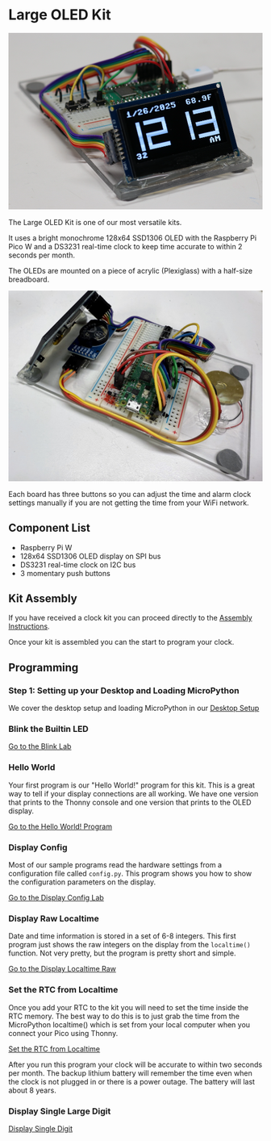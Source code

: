 # Large OLED Kit

![Clock Digit Lab](./oled-large-v2.png)

The Large OLED Kit is one of our most versatile kits.

It uses a bright monochrome 128x64 SSD1306 OLED with the Raspberry Pi Pico W and a
DS3231 real-time clock to keep time accurate to within 2 seconds per month.

The OLEDs are mounted on a piece of acrylic (Plexiglass) with a half-size breadboard.

![](./right-side-view.jpg)

Each board has three buttons so you can adjust the time and alarm clock settings
manually if you are not getting the time from your WiFi network.

## Component List

- Raspberry Pi W
- 128x64 SSD1306 OLED display on SPI bus
- DS3231 real-time clock on I2C bus
- 3 momentary push buttons

## Kit Assembly

If you have received a clock kit you can proceed directly to the [Assembly Instructions](./01-assembly.md).

Once your kit is assembled you can the start to program your clock.

## Programming

### Step 1: Setting up your Desktop and Loading MicroPython

We cover the desktop setup and loading MicroPython in our [Desktop Setup](../../setup/01-desktop.md)

### Blink the Builtin LED

[Go to the Blink Lab](./00-blink.md)

### Hello World

Your first program is our "Hello World!" program for this kit.
This is a great way to tell if your display connections are all
working.  We have one version that prints to the Thonny console
and one version that prints to the OLED display.

[Go to the Hello World! Program](./01-hello-world.md)

### Display Config

Most of our sample programs read the hardware settings from a configuration file called ```config.py```.  This program shows you how to show the configuration parameters on the display.

[Go to the Display Config Lab](./02-display-config.md)

### Display Raw Localtime

Date and time information is stored in a set of 6-8 integers.  This
first program just shows the raw integers on the display from the
 ```localtime()``` function.  Not
very pretty, but the program is pretty short and simple.

[Go to the Display Localtime Raw](./03-display-localtime-raw.md)

### Set the RTC from Localtime

Once you add your RTC to the kit you will need to
set the time inside the RTC memory.  The best way
to do this is to just grab the time from the MicroPython localtime()
which is set from your local computer when you connect your
Pico using Thonny.

[Set the RTC from Localtime](./02-set-rtc-from-localtime.md)

After you run this program your clock will be accurate to within
two seconds per month.  The backup lithium battery will remember the time even
when the clock is not plugged in or there is a power outage.  The battery will last
about 8 years.

### Display Single Large Digit

[Display Single Digit](./06-display-single-digit.md)